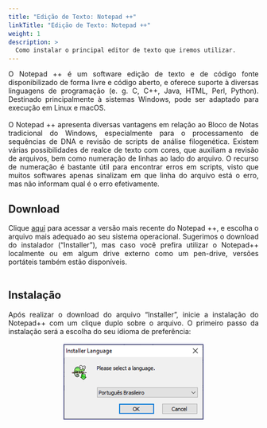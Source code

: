 ```yaml
---
title: "Edição de Texto: Notepad ++"
linkTitle: "Edição de Texto: Notepad ++"
weight: 1
description: >
  Como instalar o principal editor de texto que iremos utilizar.
---
```

<div align="justify">
O Notepad ++ é um software edição de texto e de código fonte disponibilizado de forma livre e código aberto, e oferece suporte à diversas linguagens de programação (e. g. C, C++, Java, HTML, Perl, Python). Destinado principalmente à sistemas Windows, pode ser adaptado para execução em Linux e macOS.
<br><br>
O Notepad ++ apresenta diversas vantagens em relação ao Bloco de Notas tradicional do Windows, especialmente para o processamento de sequências de DNA e revisão de scripts de análise filogenética. Existem várias possibilidades de realce de texto com cores, que auxiliam a revisão de arquivos, bem como numeração de linhas ao lado do arquivo. O recurso de numeração é bastante útil para encontrar erros em scripts, visto que muitos softwares apenas sinalizam em que linha do arquivo está o erro, mas não informam qual é o erro efetivamente.
</div>

## Download

<div align="justify">
Clique <a href="https://notepad-plus-plus.org/downloads/v7.9/">aqui</a> para acessar a versão mais recente do Notepad ++, e escolha o arquivo mais adequado ao seu sistema operacional. Sugerimos o download do instalador (“Installer”), mas caso você prefira utilizar o Notepad++ localmente ou em algum drive externo como um pen-drive, versões portáteis também estão disponíveis.
<br><br>

</div>

## Instalação

<div align="justify">
Após realizar o download do arquivo “Installer”, inicie a instalação do Notepad++ com um clique duplo sobre o arquivo. O primeiro passo da instalação será a escolha do seu idioma de preferência:
<br><br>
<center>
<img src="notepad_1.png" alt="Janela de Seleção do Idioma de Instalação do Notepad ++" align="center">
</center>
</div>




